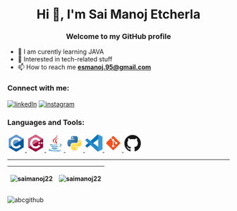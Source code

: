 <h1 align="center">Hi 👋, I'm Sai Manoj Etcherla</h1>
<h3 align="center">Welcome to my GitHub profile</h3>

- 🌱 I am curently learning JAVA
- 🤖 Interested in tech-related stuff
- 📫 How to reach me **esmanoj.95@gmail.com**

<h3 align="left">Connect with me:</h3>
<p align="left">
<a href="https://www.linkedin.com/in/etcherla-sai-manoj" target="blank"><img align="center" src="https://raw.githubusercontent.com/rahuldkjain/github-profile-readme-generator/master/src/images/icons/Social/linked-in-alt.svg" alt="linkedln" height="30" width="40" /></a>
<a href="https://instagram.com" target="blank"><img align="center" src="https://raw.githubusercontent.com/rahuldkjain/github-profile-readme-generator/master/src/images/icons/Social/instagram.svg" alt="instagram" height="30" width="40" /></a>
<!--
// will update later
<a href="https://www.codechef.com/users/saimanoj_22" target="blank"><img align="center" src="https://raw.githubusercontent.com/saimanoj22/saimanoj22/master/images/codechef-1324440139527402917_0.svg" alt="codechef" height="30" width="40" /></a>
<a href="https://codeforces.com/profile/saimanoj_22" target="blank"><img align="center" src="https://raw.githubusercontent.com/saimanoj22/saimanoj22/master/images/codeforces.svg" alt="codeforces" height="30" width="40" /></a>
<a href="https://www.hackerrank.com" target="blank"><img align="center" src="https://raw.githubusercontent.com/rahuldkjain/github-profile-readme-generator/master/src/images/icons/Social/hackerrank.svg" alt="hackerrank" height="30" width="40" /></a>
<a href="https://www.leetcode.com" target="blank"><img align="center" src="https://raw.githubusercontent.com/rahuldkjain/github-profile-readme-generator/master/src/images/icons/Social/leet-code.svg" alt="leetcode" height="30" width="40" /></a>
<a href="https://www.hackerearth.com" target="blank"><img align="center" src="https://raw.githubusercontent.com/rahuldkjain/github-profile-readme-generator/master/src/images/icons/Social/hackerearth.svg" alt="hackerearth" height="30" width="40" /></a>
<a href="https://www.topcoder.com/members" target="blank"><img align="center" src="https://raw.githubusercontent.com/rahuldkjain/github-profile-readme-generator/master/src/images/icons/Social/topcoder.svg" alt="topcoder" height="30" width="40" /></a>
</p>
-->

<h3 align="left">Languages and Tools:</h3>
<p align="left"> <a href="https://www.cprogramming.com/" target="_blank" rel="noreferrer"> <img src="https://raw.githubusercontent.com/saimanoj22/saimanoj22/master/images/c-original.svg" alt="c" width="40" height="40"/> </a> <a href="https://www.w3schools.com/cpp/" target="_blank" rel="noreferrer"> <img src="https://raw.githubusercontent.com/saimanoj22/saimanoj22/master/images/cplusplus-original.svg" alt="cplusplus" width="40" height="40"/> </a> <a href="https://www.java.com" target="_blank" rel="noreferrer"> <img src="https://raw.githubusercontent.com/saimanoj22/saimanoj22/master/images/java-original.svg" alt="java" width="40" height="40"/> </a> <a href="https://www.python.org" target="_blank" rel="noreferrer"> <img src="https://raw.githubusercontent.com/saimanoj22/saimanoj22/master/images/python-original.svg" alt="python" width="40" height="40"/> </a> <a href="https://code.visualstudio.com" target="_blank" rel="noreferrer"> <img src="https://raw.githubusercontent.com/saimanoj22/saimanoj22/master/images/vscode-original.svg" alt="vs-code" width="40" height="40"/> </a> <a href="https://git-scm.com/" target="_blank" rel="noreferrer"> <img src="https://raw.githubusercontent.com/saimanoj22/saimanoj22/master/images/icons8-git.svg" alt="git" width="40" height="40"/> </a> <a href="https://github.com" target="_blank" rel="noreferrer"> <img src="https://raw.githubusercontent.com/saimanoj22/saimanoj22/master/images/GitHub.svg" alt="github" width="40" height="40"/> </a> </p>

---


| <p><img align="center" src="https://github-readme-stats.vercel.app/api?username=saimanoj22&show_icons=true&locale=en&include_all_commits=true&theme=buefy&hide_border=true" alt="saimanoj22" /></p> | <p><img align="center" src="https://github-readme-stats.vercel.app/api/top-langs?username=saimanoj22&show_icons=true&locale=en&layout=compact&theme=buefy&hide_border=true&hide=Jupyter Notebook" alt="saimanoj22" /></p> |
| ------------- | ------------- |

<p align="left"> <img src="https://komarev.com/ghpvc/?username=abcgithub&label=Profile%20views&color=0e75b6&style=flat" alt="abcgithub" /> </p>